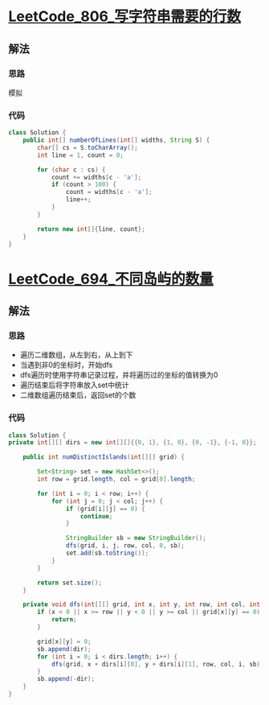 # [LeetCode_806_写字符串需要的行数](https://leetcode-cn.com/problems/number-of-lines-to-write-string/)
## 解法
### 思路
模拟
### 代码
```java
class Solution {
    public int[] numberOfLines(int[] widths, String S) {
        char[] cs = S.toCharArray();
        int line = 1, count = 0;

        for (char c : cs) {
            count += widths[c - 'a'];
            if (count > 100) {
                count = widths[c - 'a'];
                line++;
            }
        }

        return new int[]{line, count};
    }
}
```
# [LeetCode_694_不同岛屿的数量](https://leetcode-cn.com/problems/number-of-distinct-islands/)
## 解法
### 思路
- 遍历二维数组，从左到右，从上到下
- 当遇到非0的坐标时，开始dfs
- dfs遍历时使用字符串记录过程，并将遍历过的坐标的值转换为0
- 遍历结束后将字符串放入set中统计
- 二维数组遍历结束后，返回set的个数
### 代码
```java
class Solution {
private int[][] dirs = new int[][]{{0, 1}, {1, 0}, {0, -1}, {-1, 0}};

    public int numDistinctIslands(int[][] grid) {

        Set<String> set = new HashSet<>();
        int row = grid.length, col = grid[0].length;

        for (int i = 0; i < row; i++) {
            for (int j = 0; j < col; j++) {
                if (grid[i][j] == 0) {
                    continue;
                }

                StringBuilder sb = new StringBuilder();
                dfs(grid, i, j, row, col, 0, sb);
                set.add(sb.toString());
            }
        }

        return set.size();
    }

    private void dfs(int[][] grid, int x, int y, int row, int col, int dir, StringBuilder sb) {
        if (x < 0 || x >= row || y < 0 || y >= col || grid[x][y] == 0) {
            return;
        }

        grid[x][y] = 0;
        sb.append(dir);
        for (int i = 0; i < dirs.length; i++) {
            dfs(grid, x + dirs[i][0], y + dirs[i][1], row, col, i, sb);
        }
        sb.append(-dir);
    }
}
```